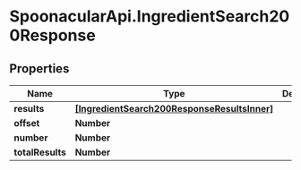# SpoonacularApi.IngredientSearch200Response

## Properties

Name | Type | Description | Notes
------------ | ------------- | ------------- | -------------
**results** | [**[IngredientSearch200ResponseResultsInner]**](IngredientSearch200ResponseResultsInner.md) |  | 
**offset** | **Number** |  | 
**number** | **Number** |  | 
**totalResults** | **Number** |  | 


